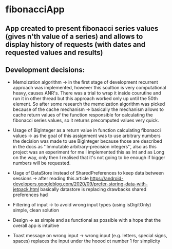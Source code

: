 # fibonacciApp
## App created to present fibonacci series values (gives n'th value of a series) and allows to display history of requests (with dates and requested values and results)

## Development decisions:
- Memoization algorithm -> in the first stage of development recurrent approach was implemented, however this soultion is very computational heavy, causes ANR's. 
There was a trial to wrap it inside courutine and run it in other thread but this approach worked only up until the 50th element. So after some research the memoization 
algorithm was picked because of the cache mechanism -> basically the mechanism allows to cache return values of the function responsible for calculating the fibonacci series
values, so it returns precomputed values very quick.

- Usage of BigInteger as a return value in function calculating fibonacci values -> as the goal of this assignment was to use arbitrary numbers the decision was made to use BigInteger because those are described in the docs as
''Immutable arbitrary-precision integers'', also as this project was an experiment for me I implemented this as Int and as Long on the way, only then I realised that it's 
not going to be enough if bigger numbers will be requested.

- Uage of DataStore instead of SharedPreferences to keep data between sessions -> after reading this article https://android-developers.googleblog.com/2020/09/prefer-storing-data-with-jetpack.html
basically datastore is replacing drawbacks shared preferences had

- Filtering of input -> to avoid wrong input types (using isDigitOnly) simple, clean solution

- Design -> as simple and as functional as possible with a hope that the overall app is intuitive

- Toast message on wrong input -> wrong input (e.g. letters, special signs, spaces) replaces the input under the hoood ot number 1 for simplicity
